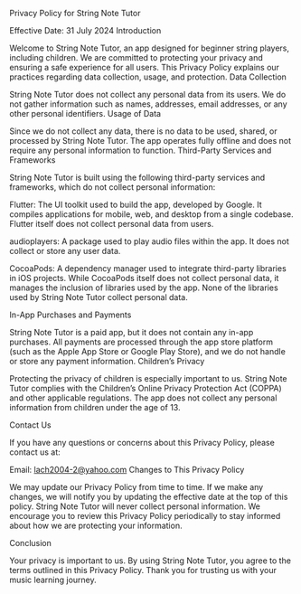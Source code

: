 Privacy Policy for String Note Tutor

Effective Date: 31 July 2024
Introduction

Welcome to String Note Tutor, an app designed for beginner string players, including children. We are committed to protecting your privacy and ensuring a safe experience for all users. This Privacy Policy explains our practices regarding data collection, usage, and protection.
Data Collection

String Note Tutor does not collect any personal data from its users. We do not gather information such as names, addresses, email addresses, or any other personal identifiers.
Usage of Data

Since we do not collect any data, there is no data to be used, shared, or processed by String Note Tutor. The app operates fully offline and does not require any personal information to function.
Third-Party Services and Frameworks

String Note Tutor is built using the following third-party services and frameworks, which do not collect personal information:

 Flutter: The UI toolkit used to build the app, developed by Google. It compiles applications for mobile, web, and  desktop from a single codebase. Flutter itself does not collect personal data from users.

 audioplayers: A package used to play audio files within the app. It does not collect or store any user data.

 CocoaPods: A dependency manager used to integrate third-party libraries in iOS projects. While CocoaPods itself    does not collect personal data, it manages the inclusion of libraries used by the app. None of the libraries used  by String Note Tutor collect personal data.

In-App Purchases and Payments

String Note Tutor is a paid app, but it does not contain any in-app purchases. All payments are processed through the app store platform (such as the Apple App Store or Google Play Store), and we do not handle or store any payment information.
Children’s Privacy

Protecting the privacy of children is especially important to us. String Note Tutor complies with the Children’s Online Privacy Protection Act (COPPA) and other applicable regulations. The app does not collect any personal information from children under the age of 13.

Contact Us

If you have any questions or concerns about this Privacy Policy, please contact us at:

Email: lach2004-2@yahoo.com
Changes to This Privacy Policy

We may update our Privacy Policy from time to time. If we make any changes, we will notify you by updating the effective date at the top of this policy. String Note Tutor will never collect personal information. We encourage you to review this Privacy Policy periodically to stay informed about how we are protecting your information.

Conclusion

Your privacy is important to us. By using String Note Tutor, you agree to the terms outlined in this Privacy Policy. Thank you for trusting us with your music learning journey.
